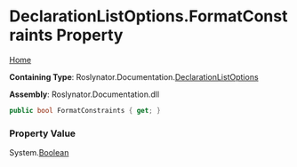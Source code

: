 <a name="_top"></a>

# DeclarationListOptions\.FormatConstraints Property

[Home](../../../../README.md#_top)

**Containing Type**: Roslynator\.Documentation\.[DeclarationListOptions](../README.md#_top)

**Assembly**: Roslynator\.Documentation\.dll

```csharp
public bool FormatConstraints { get; }
```

### Property Value

System\.[Boolean](https://docs.microsoft.com/en-us/dotnet/api/system.boolean)

